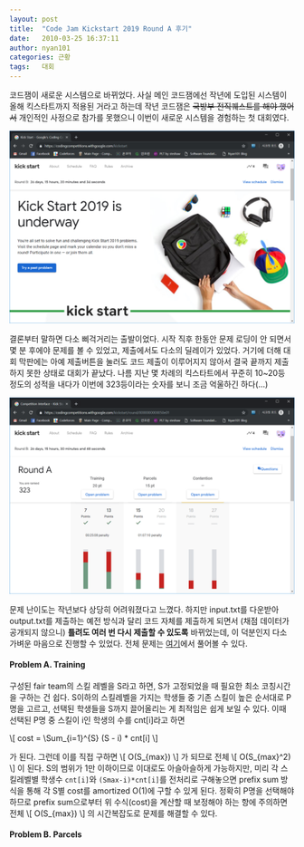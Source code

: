 ```yaml
---
layout: post
title:  "Code Jam Kickstart 2019 Round A 후기"
date:   2010-03-25 16:37:11
author: nyan101
categories: 근황
tags:	대회
---
```



코드잼이 새로운 시스템으로 바뀌었다. 사실 메인 코드잼에선 작년에 도입된 시스템이 올해 킥스타트까지 적용된 거라고 하는데 작년 코드잼은 ~~국방부 전직퀘스트를 해야 했어서~~ 개인적인 사정으로 참가를 못했으니 이번이 새로운 시스템을 경험하는 첫 대회였다.

<img src="/assets/images/2019/03/kickstart-main.png" width="800px">

결론부터 말하면 다소 삐걱거리는 출발이었다. 시작 직후 한동안 문제 로딩이 안 되면서 몇 분 후에야 문제를 볼 수 있었고, 제출에서도 다소의 딜레이가 있었다. 거기에 더해 대회 막판에는 아예 제출버튼을 눌러도 코드 제출이 이루어지지 않아서 결국 끝까지 제출하지 못한 상태로 대회가 끝났다. 나름 지난 몇 차례의 킥스타트에서 꾸준히 10~20등 정도의 성적을 내다가 이번에 323등이라는 숫자를 보니 조금 억울하긴 하다(...)

<img src="/assets/images/2019/03/kickstart-A-dashboard.png" width="800px">

문제 난이도는 작년보다 상당히 어려워졌다고 느꼈다. 하지만 input.txt를 다운받아 output.txt를 제출하는 예전 방식과 달리 코드 자체를 제출하게 되면서 (채점 데이터가 공개되지 않으니) **틀려도 여러 번 다시 제출할 수 있도록** 바뀌었는데, 이 덕분인지 다소 가벼운 마음으로 진행할 수 있었다. 전체 문제는 [여기](https://codingcompetitions.withgoogle.com/kickstart/round/0000000000050e01)에서 풀어볼 수 있다.



#### Problem A. Training

구성된 fair team의 스킬 레벨을 S라고 하면, S가 고정되었을 때 필요한 최소 코칭시간을 구하는 건 쉽다. S이하의 스킬레벨을 가지는 학생들 중 기존 스킬이 높은 순서대로 P명을 고르고, 선택된 학생들을 S까지 끌어올리는 게 최적임은 쉽게 보일 수 있다. 이때 선택된 P명 중 스킬이 i인 학생의 수를 cnt[i]라고 하면

\\[  cost = \\Sum\_{i=1}^{S} (S - i) \* cnt[i] \\]

가 된다. 그런데 이를 직접 구하면 \\[ O(S\_{max}) \\] 가 되므로 전체 \\[ O(S\_{max}^2) \\] 이 된다. S의 범위가 1만 이하이므로 이대로도 아슬아슬하게 가능하지만, 미리 각 스킬레벨별 학생수 `cnt[i]`와 `(Smax-i)*cnt[i]`를 전처리로 구해놓으면 prefix sum 방식을 통해 각 S별 cost를 amortized O(1)에 구할 수 있게 된다. 정확히 P명을 선택해야 하므로 prefix sum으로부터 위 수식(cost)을 계산할 때 보정해야 하는 항에 주의하면 전체  \\[ O(S\_{max}) \\] 의 시간복잡도로 문제를 해결할 수 있다.



#### Problem B. Parcels 

 
